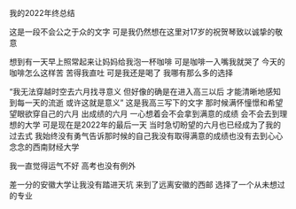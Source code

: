 我的2022年终总结

这是一段不会公之于众的文字  可是我仍然想在这里对17岁的祝贺琴致以诚挚的敬意

想到有一天早上照常起来让妈妈给我泡一杯咖啡  可是咖啡一入嘴我就哭了  今天的咖啡怎么这样苦  苦得我直吐  可是我还是喝了  我哪有那么多的选择

“我无法穿越时空去六月找寻意义  但好像的确是在进入高三以后  才能清晰地感知到每一天的流逝  或许这就是意义”  这是我高三写下的文字  那时候满怀憧憬和希望  望眼欲穿自己的六月  出成绩的六月  一心想着会不会拿到满意的成绩  会不会去到理想的大学  可是现在是2022年的最后一天  当时急切盼望的六月也已经成为了我的过去式  我始终没有勇气告诉那时候的自己我没有取得满意的成绩也没有去到心心念念的西南财经大学 

 我一直觉得运气不好  高考也没有例外

差一分的安徽大学让我没有踏进天坑  来到了远离安徽的西邮  选择了一个从未想过的专业

